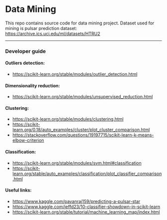 # Data Mining

This repo contains source code for data mining project.
Dataset used for mining is pulsar prediction dataset:  https://archive.ics.uci.edu/ml/datasets/HTRU2

------
### Developer guide   

#### Outliers detection:   
 * https://scikit-learn.org/stable/modules/outlier_detection.html
 
#### Dimensionality reduction:   
 * https://scikit-learn.org/stable/modules/unsupervised_reduction.html

#### Clustering:   
 * https://scikit-learn.org/stable/modules/clustering.html   
 * https://scikit-learn.org/0.18/auto_examples/cluster/plot_cluster_comparison.html   
 * https://stackoverflow.com/questions/19197715/scikit-learn-k-means-elbow-criterion   

#### Classification:   
 * https://scikit-learn.org/stable/modules/svm.html#classification   
 * https://scikit-learn.org/stable/auto_examples/classification/plot_classifier_comparison.html     

#### Useful links:   
 * https://www.kaggle.com/pavanraj159/predicting-a-pulsar-star   
 * https://www.kaggle.com/jeffd23/10-classifier-showdown-in-scikit-learn   
 * https://scikit-learn.org/stable/tutorial/machine_learning_map/index.html
 
